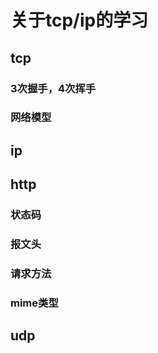 # 关于tcp/ip的学习

## tcp

### 3次握手，4次挥手

### 网络模型

## ip

## http

### 状态码

### 报文头

### 请求方法

### mime类型

## udp
